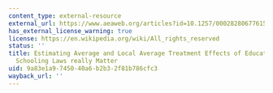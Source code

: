 ```yaml
---
content_type: external-resource
external_url: https://www.aeaweb.org/articles?id=10.1257/000282806776157641
has_external_license_warning: true
license: https://en.wikipedia.org/wiki/All_rights_reserved
status: ''
title: Estimating Average and Local Average Treatment Effects of Education when Compulsory
  Schooling Laws really Matter
uid: 9a83e1a9-7450-40a6-b2b3-2f81b786cfc3
wayback_url: ''
---
```

